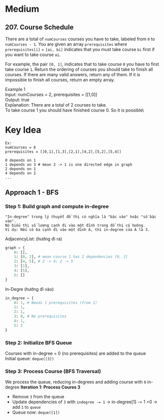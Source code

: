 # Medium
## 207. Course Schedule
There are a total of `numCourses` courses you have to take, labeled from `0` to `numCourses - 1`. You are given an array `prerequisites` where `prerequisites[i]` = `[ai, bi]` indicates that you must take course `bi` first if you want to take course `ai`.

For example, the pair `[0, 1]`, indicates that to take course `0` you have to first take course `1`.
Return the ordering of courses you should take to finish all courses. If there are many valid answers, return any of them. If it is impossible to finish all courses, return an empty array.



Example 1\
Input: numCourses = 2, prerequisites = [[1,0]]\
Output: true\
Explanation: There are a total of 2 courses to take.\
To take course 1 you should have finished course 0. So it is possible\

# Key Idea
```
Ex: 
numCourses = 6
prerequisites = [[0,1],[1,3],[2,1],[4,2],[5,2],[5,4]]

0 depends on 1
1 depends on 3 # mean 3 -> 1 is one directed edge in graph
2 depends on 1
4 depends on 2
...
```

## Approach 1 - BFS
### Step 1: Build graph and compute in-degree
```
"In-degree" trong lý thuyết đồ thị có nghĩa là "bậc vào" hoặc "số bậc vào".
Nó biểu thị số lượng cạnh đi vào một đỉnh trong đồ thị có hướng.
Ví dụ: Nếu có ba cạnh đi vào một đỉnh A, thì in-degree của A là 3.
```
AdjacencyList: (hướng đi ra)
```python
graph = {
    0: [],
    1: [0, 2], # mean course 1 has 2 dependencies [0, 2]
    2: [4, 5], # 2 -> 4; 2 -> 5
    3: [1],     
    4: [5],
    5: []
}
```

In-Degre (hướng đi vào)
```python
in_degree = {
    0: 1, # Needs 1 prerequisites (from 1)
    1: 1,
    2: 1,
    3: 0, # No prerequisites
    4: 1,
    5: 2
}
```
### Step 2: Initialize BFS Queue
Courses with in-degree = 0 (no prerequisites) are added to the queue\
Initial queue: `deque([3])`

### Step 3: Process Course (BFS Traversal)
We process the queue, reducing in-degrees and adding course with `0` in-degree
**Iteration 1: Process Coures 3**
- Remove `3` from the queue
- Update dependencies of `3` with `indegree -= 1` -> in-degree[1] -= 1 =0 -> add `1` to `queue`
- Queue now: `deque([1])`

